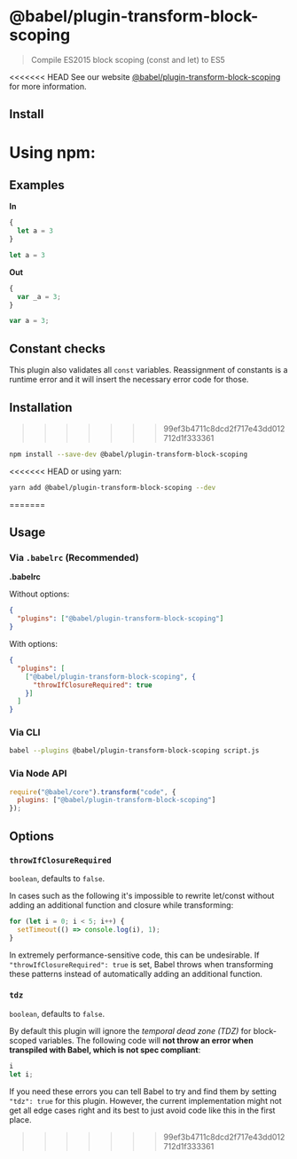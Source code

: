 # @babel/plugin-transform-block-scoping

> Compile ES2015 block scoping (const and let) to ES5

<<<<<<< HEAD
See our website [@babel/plugin-transform-block-scoping](https://babeljs.io/docs/en/next/babel-plugin-transform-block-scoping.html) for more information.

## Install

Using npm:
=======
## Examples

**In**

```javascript
{
  let a = 3
}

let a = 3
```

**Out**

```javascript
{
  var _a = 3;
}

var a = 3;
```

## Constant checks

This plugin also validates all `const` variables.
Reassignment of constants is a runtime error and it will insert the necessary error code for those.

## Installation
>>>>>>> 99ef3b4711c8dcd2f717e43dd012712d1f333361

```sh
npm install --save-dev @babel/plugin-transform-block-scoping
```

<<<<<<< HEAD
or using yarn:

```sh
yarn add @babel/plugin-transform-block-scoping --dev
```
=======
## Usage

### Via `.babelrc` (Recommended)

**.babelrc**

Without options:

```json
{
  "plugins": ["@babel/plugin-transform-block-scoping"]
}
```

With options:

```json
{
  "plugins": [
    ["@babel/plugin-transform-block-scoping", {
      "throwIfClosureRequired": true
    }]
  ]
}
```

### Via CLI

```sh
babel --plugins @babel/plugin-transform-block-scoping script.js
```

### Via Node API

```javascript
require("@babel/core").transform("code", {
  plugins: ["@babel/plugin-transform-block-scoping"]
});
```

## Options

### `throwIfClosureRequired`
`boolean`, defaults to `false`.

In cases such as the following it's impossible to rewrite let/const without adding an additional function and closure while transforming:

```javascript
for (let i = 0; i < 5; i++) {
  setTimeout(() => console.log(i), 1);
}
```

In extremely performance-sensitive code, this can be undesirable. If `"throwIfClosureRequired": true` is set, Babel throws when transforming these patterns instead of automatically adding an additional function.

### `tdz`
`boolean`, defaults to `false`.

By default this plugin will ignore the *temporal dead zone (TDZ)* for block-scoped variables. The following code will **not throw an error when transpiled with Babel, which is not spec compliant**:

```javascript
i
let i;
```

If you need these errors you can tell Babel to try and find them by setting `"tdz": true` for this plugin. However, the current implementation might not get all edge cases right and its best to just avoid code like this in the first place.
>>>>>>> 99ef3b4711c8dcd2f717e43dd012712d1f333361
